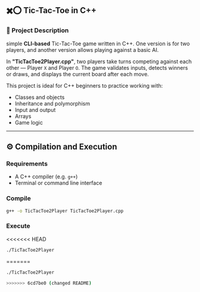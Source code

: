 ## ✖️⭕ Tic-Tac-Toe in C++

### 📌 Project Description

simple **CLI-based** Tic-Tac-Toe game written in C++. 
One version is for two players, and another version allows playing against a basic AI.

In **"TicTacToe2Player.cpp"**, two players take turns competing against each other — Player `X` and Player `O`.
The game validates inputs, detects winners or draws, and displays the current board after each move.

This project is ideal for C++ beginners to practice working with:
- Classes and objects
- Inheritance and polymorphism
- Input and output
- Arrays
- Game logic

---

## ⚙️ Compilation and Execution

###  Requirements

- A C++ compiler (e.g. `g++`)
- Terminal or command line interface

###  Compile

```bash
g++ -o TicTacToe2Player TicTacToe2Player.cpp
```

### Execute
<<<<<<< HEAD
```bash
./TicTacToe2Player
```
=======

```bash
./TicTacToe2Player

>>>>>>> 6cd7be0 (changed README)
